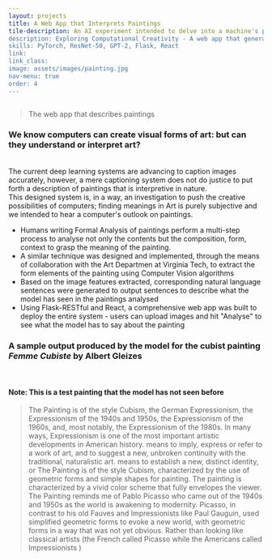 ```yaml
---
layout: projects
title: A Web App that Interprets Paintings
tile-description: An AI experiment intended to delve into a machine's perspective when interpreting paintings <br /> 
description: Exploring Computational Creativity - A web app that generates sentences based on its analysis of a given input painting
skills: PyTorch, ResNet-50, GPT-2, Flask, React
link: 
link_class:
image: assets/images/painting.jpg 
nav-menu: true
order: 4
---
```

<!--Click on the link provided to see what the model has to say about a given painting! - add to description-->
<!-- Main -->
<div id="main" class="alt">
<section id = "one">
	<div class="inner">
	<span class="image main">
		<img src="https://raw.githubusercontent.com/shalinirago/portfolio/main/webapp.gif" alt="" data-position="center center" /> <!--Create a gif for the web app-->
		<figcaption><blockquote>The web app that describes paintings</blockquote></figcaption>
	</span></div> 
		<div class="content">
			<div class="inner">
			<div class="row">
                <div class="6u 12u$(small)">
					<p><h3>We know computers can create visual forms of art: but can they understand or interpret art?</h3><br />
					The current deep learning systems are advancing to caption images accurately, however, a mere captioning system does not do justice to put forth a description of paintings that is interpretive in nature. <br />
					This designed system is, in a way, an investigation to push the creative possibilities of computers; finding meanings in Art is purely subjective and we intended to hear a computer's outlook on paintings.
					</p>
					<div class="inner">
						<ul>
							<li>Humans writing Formal Analysis of paintings perform a multi-step process to analyse not only the contents but the composition, form, context to grasp the meaning of the painting.</li>
							<li>A similar technique was designed and implemented, through the means of collaboration with the Art Departmen at Virginia Tech, to extract the form elements of the painting using Computer Vision algorithms</li>
							<li>Based on the image features extracted, corresponding natural language sentences were generated to output sentences to describe what the model has seen in the paintings analysed</li>
							<li>Using Flask-RESTful and React, a comprehensive web app was built to deploy the entire system - users can upload images and hit "Analyse" to see what the model has to say about the painting</li>
						</ul>
					</div>
                </div>
				<div class="6u 12u$(small)">
				<h3>A sample output produced by the model for the cubist painting <i>Femme Cubiste</i> by Albert Gleizes</h3> <br />
				<h4>Note: This is a test painting that the model has not seen before</h4>
					<div class="inner">
					<blockquote>The Painting is of the style Cubism, the German Expressionism, the Expressionism of the 1940s and 1950s, the Expressionism of the 1960s, and, most notably, the Expressionism of the 1980s. In many ways, Expressionism is one of the most important artistic developments in American history. means to imply, express or refer to a work of art, and to suggest a new, unbroken continuity with the traditional, naturalistic art. means to establish a new, distinct identity, or The Painting is of the style Cubism, characterized by the use of geometric forms and simple shapes for painting. The painting is characterized by a vivid color scheme that fully envelopes the viewer.  The Painting reminds me of Pablo Picasso who came out of the 1940s and 1950s as the world is awakening to modernity. Picasso, in contrast to his old Fauves and Impressionists like Paul Gauguin, used simplified geometric forms to evoke a new world, with geometric forms in a way that was not yet obvious. Rather than looking like classical artists (the French called Picasso while the Americans called Impressionists )</blockquote>
			   		 </div>	
				</div>
			</div>
			</div>
		</div>
</section> 

</div>
